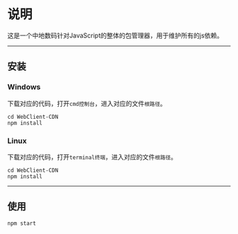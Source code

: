 # 说明

这是一个中地数码针对JavaScript的整体的包管理器，用于维护所有的js依赖。

---
## 安装

### Windows
下载对应的代码，打开`cmd控制台`，进入对应的文件`根路径`。

``` shell
cd WebClient-CDN
npm install
```

### Linux
下载对应的代码，打开`terminal终端`，进入对应的文件`根路径`。

``` shell
cd WebClient-CDN
npm install
```

---
## 使用
``` shell
npm start
```
